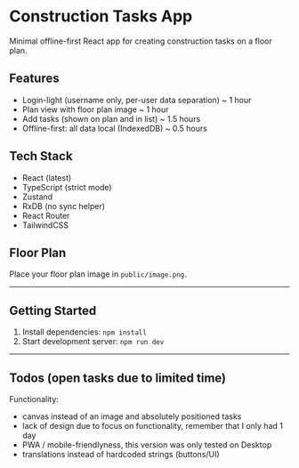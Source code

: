 # Construction Tasks App

Minimal offline-first React app for creating construction tasks on a floor plan.

## Features

- Login-light (username only, per-user data separation) ~ 1 hour
- Plan view with floor plan image ~ 1 hour
- Add tasks (shown on plan and in list) ~ 1.5 hours
- Offline-first: all data local (IndexedDB) ~ 0.5 hours

## Tech Stack

- React (latest)
- TypeScript (strict mode)
- Zustand
- RxDB (no sync helper)
- React Router
- TailwindCSS

## Floor Plan

Place your floor plan image in `public/image.png`.

---

## Getting Started

1. Install dependencies: `npm install`
2. Start development server: `npm run dev`

---

## Todos (open tasks due to limited time)

Functionality:

- canvas instead of an image and absolutely positioned tasks
- lack of design due to focus on functionality, remember that I only had 1 day
- PWA / mobile-friendlyness, this version was only tested on Desktop
- translations instead of hardcoded strings (buttons/UI)
